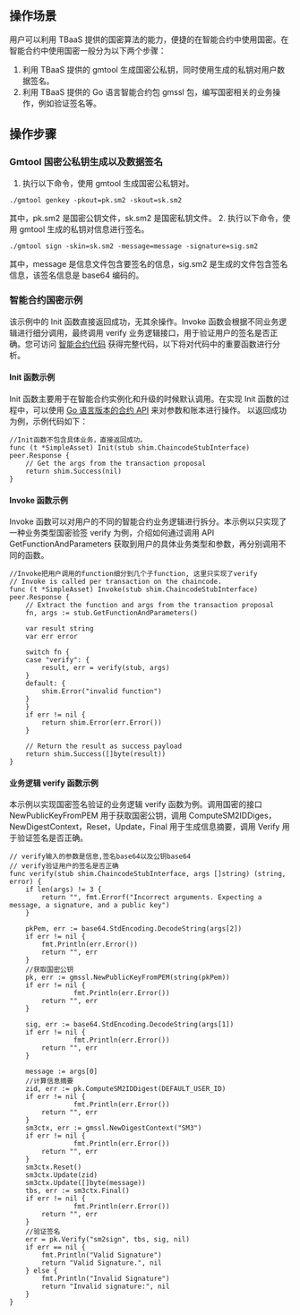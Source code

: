 ## 操作场景
用户可以利用 TBaaS 提供的国密算法的能力，便捷的在智能合约中使用国密。在智能合约中使用国密一般分为以下两个步骤：
1. 利用 TBaaS 提供的 gmtool 生成国密公私钥，同时使用生成的私钥对用户数据签名。
2. 利用 TBaaS 提供的 Go 语言智能合约包 gmssl 包，编写国密相关的业务操作，例如验证签名等。

## 操作步骤
### Gmtool 国密公私钥生成以及数据签名
1. 执行以下命令，使用 gmtool 生成国密公私钥对。
```
./gmtool genkey -pkout=pk.sm2 -skout=sk.sm2
```
其中，pk.sm2 是国密公钥文件，sk.sm2 是国密私钥文件。
2. 执行以下命令，使用 gmtool 生成的私钥对信息进行签名。
```
./gmtool sign -skin=sk.sm2 -message=message -signature=sig.sm2
```
其中，message 是信息文件包含要签名的信息，sig.sm2 是生成的文件包含签名信息，该签名信息是 base64 编码的。

### 智能合约国密示例
该示例中的 Init 函数直接返回成功，无其余操作。Invoke 函数会根据不同业务逻辑进行细分调用，最终调用 verify 业务逻辑接口，用于验证用户的签名是否正确。您可访问 [智能合约代码](https://main.qcloudimg.com/raw/21e2670a6591b6a7b78ef3c7568c4c2c/gm_base64_demo.go) 获得完整代码，以下将对代码中的重要函数进行分析。


#### Init 函数示例
Init 函数主要用于在智能合约实例化和升级的时候默认调用。在实现 Init 函数的过程中，可以使用 [Go 语言版本的合约 API](https://cloud.tencent.com/document/product/663/36243) 来对参数和账本进行操作。
以返回成功为例，示例代码如下：
```
//Init函数不包含具体业务，直接返回成功。
func (t *SimpleAsset) Init(stub shim.ChaincodeStubInterface) peer.Response {
	// Get the args from the transaction proposal
	return shim.Success(nil)
}
```

#### Invoke 函数示例
Invoke 函数可以对用户的不同的智能合约业务逻辑进行拆分。本示例以只实现了一种业务类型国密验签 verify 为例，介绍如何通过调用 API GetFunctionAndParameters 获取到用户的具体业务类型和参数，再分别调用不同的函数。
```
//Invoke把用户调用的function细分到几个子function, 这里只实现了verify
// Invoke is called per transaction on the chaincode. 
func (t *SimpleAsset) Invoke(stub shim.ChaincodeStubInterface) peer.Response {
	// Extract the function and args from the transaction proposal
	fn, args := stub.GetFunctionAndParameters()

	var result string
	var err error

	switch fn {
	case "verify": {
		result, err = verify(stub, args)
	}
	default: {
		shim.Error("invalid function")
	}
	}
	if err != nil {
		return shim.Error(err.Error())
	}

	// Return the result as success payload
	return shim.Success([]byte(result))
}
```

#### 业务逻辑 verify 函数示例
本示例以实现国密签名验证的业务逻辑 verify 函数为例。调用国密的接口 NewPublicKeyFromPEM 用于获取国密公钥，调用 ComputeSM2IDDiges，NewDigestContext，Reset，Update，Final 用于生成信息摘要，调用 Verify 用于验证签名是否正确。
```
// verify输入的参数是信息,签名base64以及公钥base64
// verify验证用户的签名是否正确
func verify(stub shim.ChaincodeStubInterface, args []string) (string, error) {
	if len(args) != 3 {
		return "", fmt.Errorf("Incorrect arguments. Expecting a message, a signature, and a public key")
	}

	pkPem, err := base64.StdEncoding.DecodeString(args[2])
	if err != nil {
		fmt.Println(err.Error())
		return "", err
	}
	//获取国密公钥
	pk, err := gmssl.NewPublicKeyFromPEM(string(pkPem))
	if err != nil {
                fmt.Println(err.Error())
		return "", err
	}

	sig, err := base64.StdEncoding.DecodeString(args[1])
	if err != nil {
                fmt.Println(err.Error())
		return "", err
	}

	message := args[0]
	//计算信息摘要
	zid, err := pk.ComputeSM2IDDigest(DEFAULT_USER_ID)
	if err != nil {
                fmt.Println(err.Error())
		return "", err
	}
	sm3ctx, err := gmssl.NewDigestContext("SM3")
	if err != nil {
                fmt.Println(err.Error())
		return "", err
	}
	sm3ctx.Reset()
	sm3ctx.Update(zid)
	sm3ctx.Update([]byte(message))
	tbs, err := sm3ctx.Final()
	if err != nil {
                fmt.Println(err.Error())
		return "", err
	}
	//验证签名
	err = pk.Verify("sm2sign", tbs, sig, nil)
	if err == nil {
		fmt.Println("Valid Signature")
		return "Valid Signature.", nil
	} else {
		fmt.Println("Invalid Signature")
		return "Invalid signature:", nil
	}
}
```
